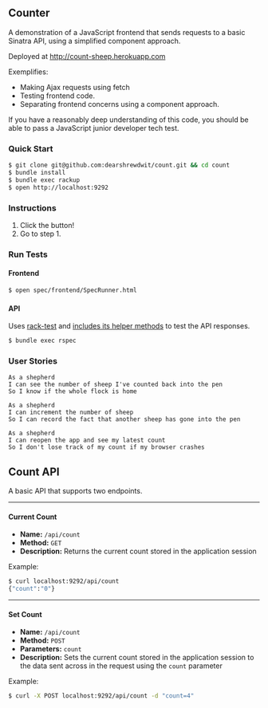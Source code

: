 ## Counter

A demonstration of a JavaScript frontend that sends requests to a basic Sinatra API, using a simplified component approach.

Deployed at http://count-sheep.herokuapp.com

Exemplifies:
- Making Ajax requests using fetch
- Testing frontend code.
- Separating frontend concerns using a component approach.

If you have a reasonably deep understanding of this code, you should be able to pass a JavaScript junior developer tech test.

### Quick Start

```sh
$ git clone git@github.com:dearshrewdwit/count.git && cd count
$ bundle install
$ bundle exec rackup
$ open http://localhost:9292
```

### Instructions

1. Click the button!
2. Go to step 1.

### Run Tests
#### Frontend

```sh
$ open spec/frontend/SpecRunner.html
```

#### API
Uses [rack-test](https://github.com/rack/rack-test) and [includes its helper methods](http://sinatrarb.com/testing.html) to test the API responses.

```sh
$ bundle exec rspec
```

### User Stories

```
As a shepherd
I can see the number of sheep I've counted back into the pen
So I know if the whole flock is home

As a shepherd
I can increment the number of sheep
So I can record the fact that another sheep has gone into the pen

As a shepherd
I can reopen the app and see my latest count
So I don't lose track of my count if my browser crashes
```


## Count API

A basic API that supports two endpoints.

---
#### Current Count
- **Name:** `/api/count`
- **Method:** `GET`
- **Description:** Returns the current count stored in the application session

Example:
```sh
$ curl localhost:9292/api/count
{"count":"0"}
```
---
#### Set Count
- **Name:** `/api/count`
- **Method:** `POST`
- **Parameters:** `count`
- **Description:** Sets the current count stored in the application session to the data sent across in the request using the `count` parameter

Example:
```sh
$ curl -X POST localhost:9292/api/count -d "count=4"
```
